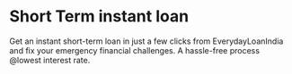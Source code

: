 # Short Term instant loan 
Get an instant short-term loan in just a few clicks from EverydayLoanIndia and fix your emergency financial challenges. A hassle-free process @lowest interest rate.

